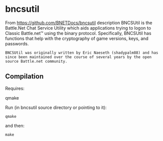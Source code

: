 # bncsutil
From https://github.com/BNETDocs/bncsutil description
    BNCSUtil is the Battle.Net Chat Service Utility which aids applications trying to logon to Classic Battle.net™ using the binary protocol. Specifically, BNCSUtil has functions that help with the cryptography of game versions, keys, and passwords.
    
    BNCSUtil was originally written by Eric Naeseth (shadypalm88) and has since been maintained over the course of several years by the open source Battle.net community.


Compilation
-----------
Requires:

qmake

Run (in bncsutil source directory or pointing to it):

    qmake

and then:

    make

